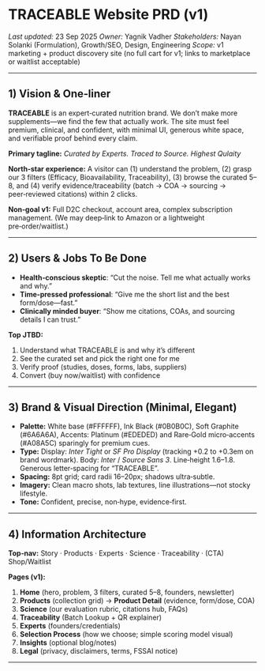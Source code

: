 # TRACEABLE Website PRD (v1)

*Last updated:* 23 Sep 2025
*Owner:* Yagnik Vadher
*Stakeholders:* Nayan Solanki (Formulation), Growth/SEO, Design, Engineering
*Scope:* v1 marketing + product discovery site (no full cart for v1; links to marketplace or waitlist acceptable)

---

## 1) Vision & One‑liner

**TRACEABLE** is an expert‑curated nutrition brand. We don’t make more supplements—we find the few that actually work. The site must feel premium, clinical, and confident, with minimal UI, generous white space, and verifiable proof behind every claim.

**Primary tagline:** *Curated by Experts. Traced to Source. Highest Qulaity*

**North‑star experience:** A visitor can (1) understand the problem, (2) grasp our 3 filters (Efficacy, Bioavailability, Traceability), (3) browse the curated 5–8, and (4) verify evidence/traceability (batch → COA → sourcing → peer‑reviewed citations) within 2 clicks.

**Non‑goal v1:** Full D2C checkout, account area, complex subscription management. (We may deep‑link to Amazon or a lightweight pre‑order/waitlist.)

---

## 2) Users & Jobs To Be Done

* **Health‑conscious skeptic**: “Cut the noise. Tell me what actually works and why.”
* **Time‑pressed professional**: “Give me the short list and the best form/dose—fast.”
* **Clinically minded buyer**: “Show me citations, COAs, and sourcing details I can trust.”

**Top JTBD:**

1. Understand what TRACEABLE is and why it’s different
2. See the curated set and pick the right one for me
3. Verify proof (studies, doses, forms, labs, suppliers)
4. Convert (buy now/waitlist) with confidence

---

## 3) Brand & Visual Direction (Minimal, Elegant)

* **Palette:** White base (#FFFFFF), Ink Black (#0B0B0C), Soft Graphite (#6A6A6A), Accents: Platinum (#EDEDED) and Rare‑Gold micro‑accents (#A08A5C) sparingly for premium cues.
* **Type:** Display: *Inter Tight* or *SF Pro Display* (tracking +0.2 to +0.3em on brand wordmark). Body: *Inter* / *Source Sans 3*. Line‑height 1.6–1.8. Generous letter‑spacing for “TRACEABLE”.
* **Spacing:** 8pt grid; card radii 16–20px; shadows ultra‑subtle.
* **Imagery:** Clean macro shots, lab textures, line illustrations—not stocky lifestyle.
* **Tone:** Confident, precise, non‑hype, evidence‑first.

---

## 4) Information Architecture

**Top‑nav:** Story · Products · Experts · Science · Traceability · (CTA) Shop/Waitlist

**Pages (v1):**

1. **Home** (hero, problem, 3 filters, curated 5–8, founders, newsletter)
2. **Products** (collection grid) → **Product Detail** (evidence, form/dose, COA)
3. **Science** (our evaluation rubric, citations hub, FAQs)
4. **Traceability** (Batch Lookup + QR explainer)
5. **Experts** (founders/credentials)
6. **Selection Process** (how we choose; simple scoring model visual)
7. **Insights** (optional blog/notes)
8. **Legal** (privacy, disclaimers, terms, FSSAI notice)

---
